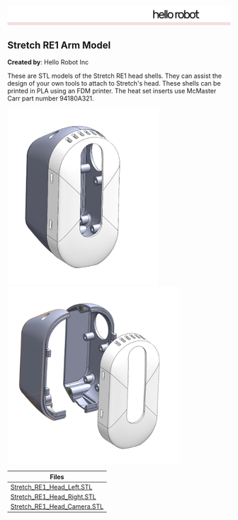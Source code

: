 ![image](images/HelloRobotLogoBar.png)

## Stretch RE1 Arm Model

**Created by**: Hello Robot Inc

These are STL models of the Stretch RE1 head shells. They can assist the design of your own tools to attach to Stretch's head. These shells can be printed in PLA using an FDM printer. The heat set inserts use McMaster Carr part number 94180A321.

<img src="images/stretch_head_a.PNG" alt="image" height="400" />
<img src="images/stretch_head_b.PNG" alt="image" height="400" />

| Files                                                        |
| ------------------------------------------------------------ |
| [Stretch_RE1_Head_Left.STL](CAD/Stretch_RE1_Head_Left.STL)   |
| [Stretch_RE1_Head_Right.STL](CAD/Stretch_RE1_Head_Right.STL) |
| [Stretch_RE1_Head_Camera.STL](CAD/Stretch_RE1_Head_Camera.STL) |
